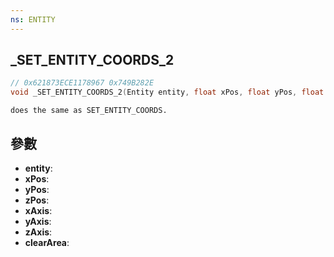 ```yaml
---
ns: ENTITY
---
```

## _SET_ENTITY_COORDS_2

```c
// 0x621873ECE1178967 0x749B282E
void _SET_ENTITY_COORDS_2(Entity entity, float xPos, float yPos, float zPos, BOOL xAxis, BOOL yAxis, BOOL zAxis, BOOL clearArea);
```

```
does the same as SET_ENTITY_COORDS.  
```

## 參數
* **entity**: 
* **xPos**: 
* **yPos**: 
* **zPos**: 
* **xAxis**: 
* **yAxis**: 
* **zAxis**: 
* **clearArea**: 

